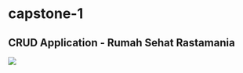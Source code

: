 # capstone-1

## CRUD Application - Rumah Sehat Rastamania

<img src='[https://www.google.com/url?sa=i&url=https%3A%2F%2Fcz.pinterest.com%2Fpin%2F653092383448599328%2F&psig=AOvVaw3hLrQQKZG24zcQQzY0b2yg&ust=1679022706723000&source=images&cd=vfe&ved=0CA8QjRxqFwoTCJC26JK93_0CFQAAAAAdAAAAABAQ](https://i.pinimg.com/originals/cc/36/32/cc3632742443ea562b8b498840440c17.gif)'>
